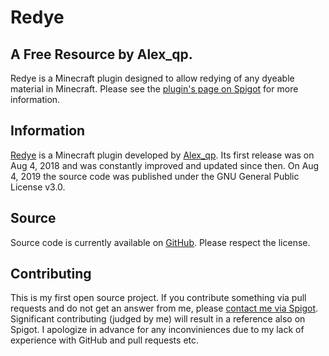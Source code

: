 Redye
===================
A Free Resource by Alex_qp.
------------------------------

Redye is a Minecraft plugin designed to allow redying of any dyeable material in Minecraft. Please see the [plugin's page on Spigot](https://www.spigotmc.org/resources/redye-1-13-x-1-16-x.59446/) for more information.


Information
------------
[Redye](https://www.spigotmc.org/resources/redye-1-13-x-1-16-x.59446/) is a Minecraft plugin developed by [Alex_qp](https://www.spigotmc.org/resources/authors/alex_qp.306806/). Its first release was on Aug 4, 2018 and was constantly improved and updated since then. On Aug 4, 2019 the source code was published under the GNU General Public License v3.0.

Source
------
Source code is currently available on [GitHub](https://github.com/Alex39099/Redye). Please respect the license.

Contributing
------
This is my first open source project. If you contribute something via pull requests and do not get an answer from me, please [contact me via Spigot](https://www.spigotmc.org/resources/authors/alex_qp.306806/). Significant contributing (judged by me) will result in a reference also on Spigot. I apologize in advance for any inconviniences due to my lack of experience with GitHub and pull requests etc. 
